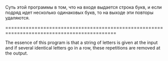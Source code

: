 Суть этой программы в том, что на входе выдается строка букв, и если подряд идет несколько одинаковых букв, то на выходе эти повторы удаляются.

============================================================================================

The essence of this program is that a string of letters is given at the input and if several identical letters go in a row, these repetitions are removed at the output.
